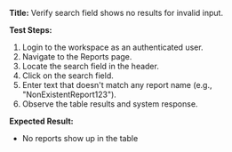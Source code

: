 **Title:** Verify search field shows no results for invalid input.

**Test Steps:**
1. Login to the workspace as an authenticated user.
2. Navigate to the Reports page.
3. Locate the search field in the header.
4. Click on the search field.
5. Enter text that doesn't match any report name (e.g., "NonExistentReport123").
6. Observe the table results and system response.

**Expected Result:**
- No reports show up in the table